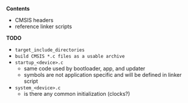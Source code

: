 **Contents**

* CMSIS headers
* reference linker scripts

**TODO**

* `target_include_directories`
* `build CMSIS *.c files as a usable archive`
* `startup_<device>.c`
    * same code used by bootloader, app, and updater
    * symbols are not application specific and will be defined in linker script
* `system_<device>.c`
    * is there any common initialization (clocks?)